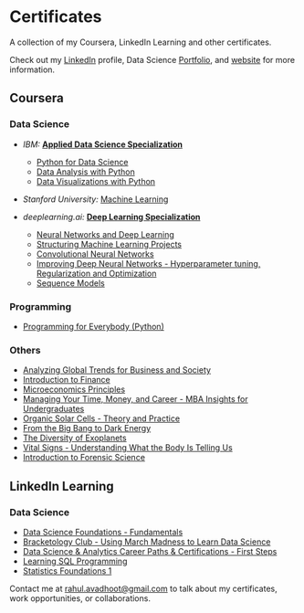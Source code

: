 # Certificates

A collection of my Coursera, LinkedIn Learning and other certificates.

Check out my [LinkedIn](https://www.linkedin.com/in/rahulavadhoot/) 
profile, Data Science [Portfolio](https://github.com/rahulavadhoot/data-science-portfolio/), and [website](http://rahulavadhoot.github.io/) for more information.

## Coursera

### Data Science

* *IBM:* [**Applied Data Science Specialization**](https://www.coursera.org/specializations/applied-data-science)
    * [Python for Data Science](https://github.com/rahulavadhoot/certificates/tree/master/Coursera/Data%20Science/Python%20for%20Data%20Science.pdf)
    * [Data Analysis with Python](https://github.com/rahulavadhoot/certificates/tree/master/Coursera/Data%20Science/Data%20Analysis%20with%20Python.pdf)
    * [Data Visualizations with Python](https://github.com/rahulavadhoot/certificates/tree/master/Coursera/Data%20Science/Data%20Visualizations%20with%20Python.pdf)

* *Stanford University:* [Machine Learning](https://github.com/rahulavadhoot/certificates/tree/master/Coursera/Data%20Science/Machine%20Learning.pdf)

* *deeplearning.ai:* [**Deep Learning Specialization**](https://github.com/rahulavadhoot/certificates/tree/master/Coursera/Data%20Science/Deep%20Learning%20Specialization.pdf)
    * [Neural Networks and Deep Learning](https://github.com/rahulavadhoot/certificates/tree/master/Coursera/Data%20Science/Neural%20Networks%20and%20Deep%20Learning.pdf)
    * [Structuring Machine Learning Projects](https://github.com/rahulavadhoot/certificates/tree/master/Coursera/Data%20Science/Structuring%20Machine%20Learning%20Projects.pdf)
    * [Convolutional Neural Networks](https://github.com/rahulavadhoot/certificates/tree/master/Coursera/Data%20Science/Convolutional%20Neural%20Networks.pdf)
    * [Improving Deep Neural Networks - Hyperparameter tuning, Regularization and Optimization](https://github.com/rahulavadhoot/certificates/tree/master/Coursera/Data%20Science/Improving%20Deep%20Neural%20Networks%20-%20Hyperparameter%20tuning,%20Regularization%20and%20Optimization.pdf)
    * [Sequence Models](https://github.com/rahulavadhoot/Certificates/Coursera/Data%20Science/Sequence%20Models.pdf)

### Programming

* [Programming for Everybody (Python)](https://github.com/rahulavadhoot/certificates/tree/master/Coursera/Programming%20for%20Everybody%20(Python).pdf)

### Others

* [Analyzing Global Trends for Business and Society](https://github.com/rahulavadhoot/certificates/tree/master/Coursera/Analyzing%20Global%20Trends%20for%20Business%20and%20Society.pdf)
* [Introduction to Finance](https://github.com/rahulavadhoot/certificates/tree/master/Coursera/Introduction%20to%20Finance.pdf)
* [Microeconomics Principles](https://github.com/rahulavadhoot/certificates/tree/master/Coursera/Microeconomics%20Principles.pdf)
* [Managing Your Time, Money, and Career - MBA Insights for Undergraduates](https://github.com/rahulavadhoot/certificates/tree/master/Coursera/Managing%20Your%20Time,%20Money,%20and%20Career%20-%20MBA%20Insights%20for%20Undergraduates.pdf)
* [Organic Solar Cells - Theory and Practice](https://github.com/rahulavadhoot/certificates/tree/master/Coursera/Organic%20Solar%20Cells%20-%20Theory%20and%20Practice.pdf)
* [From the Big Bang to Dark Energy](https://github.com/rahulavadhoot/certificates/tree/master/Coursera/From%20the%20Big%20Bang%20to%20Dark%20Energy.pdf)
* [The Diversity of Exoplanets](https://github.com/rahulavadhoot/certificates/tree/master/Coursera/The%20Diversity%20of%20Exoplanets.pdf)
* [Vital Signs - Understanding What the Body Is Telling Us](https://github.com/rahulavadhoot/certificates/tree/master/Coursera/Vital%20Signs%20-%20Understanding%20What%20the%20Body%20Is%20Telling%20Us.pdf)
* [Introduction to Forensic Science](https://github.com/rahulavadhoot/certificates/tree/master/Coursera/Introduction%20to%20Forensic%20Science.pdf)

## LinkedIn Learning

### Data Science

* [Data Science Foundations - Fundamentals](https://github.com/rahulavadhoot/certificates/tree/master/LinkedIn%20Learning/Data%20Science%20Foundations%20-%20Fundamentals.pdf)
* [Bracketology Club - Using March Madness to Learn Data Science](https://github.com/rahulavadhoot/certificates/tree/master/LinkedIn%20Learning/Bracketology%20Club%20-%20Using%20March%20Madness%20to%20Learn%20Data%20Science.pdf)
* [Data Science & Analytics Career Paths & Certifications - First Steps](https://github.com/rahulavadhoot/certificates/tree/master/LinkedIn%20Learning/Data%20Science%20&%20Analytics%20Career%20Paths%20&%20Certifications%20-%20First%20Steps.pdf)
* [Learning SQL Programming](https://github.com/rahulavadhoot/certificates/tree/master/LinkedIn%20Learning/Learning%20SQL%20Programming.pdf)
* [Statistics Foundations 1](https://github.com/rahulavadhoot/certificates/tree/master/LinkedIn%20Learning/Statistics%20Foundations%201.pdf)

Contact me at rahul.avadhoot@gmail.com to talk about my certificates, work opportunities, or collaborations.
